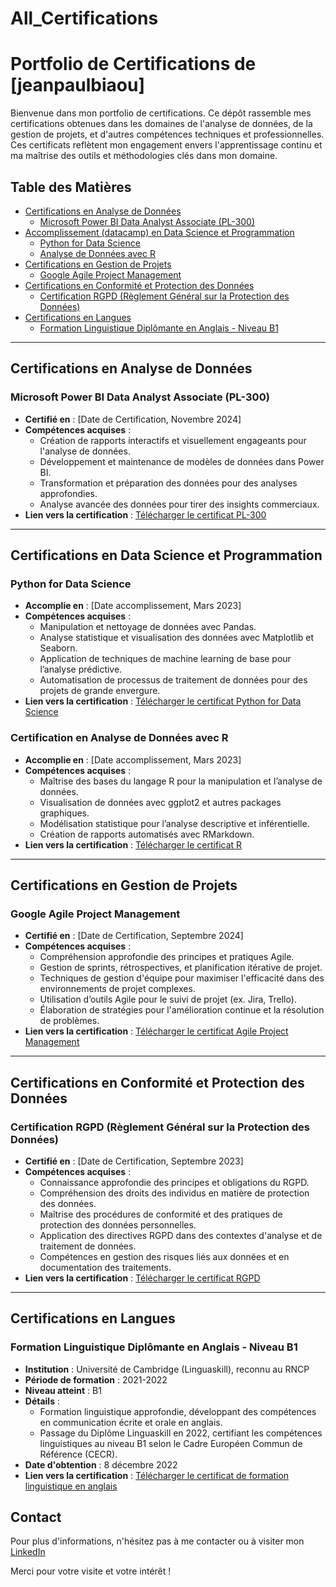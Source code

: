 # All_Certifications
# Portfolio de Certifications de [jeanpaulbiaou]
Bienvenue dans mon portfolio de certifications. Ce dépôt rassemble mes certifications obtenues dans les domaines de l'analyse de données, de la gestion de projets, et d'autres compétences techniques et professionnelles. Ces certificats reflètent mon engagement envers l'apprentissage continu et ma maîtrise des outils et méthodologies clés dans mon domaine.

## Table des Matières
- [Certifications en Analyse de Données](#certifications-en-analyse-de-données)
  - [Microsoft Power BI Data Analyst Associate (PL-300)](#microsoft-power-bi-data-analyst-associate-pl-300)
- [Accomplissement (datacamp) en Data Science et Programmation](#accomplissement-en-data-science-et-programmation)
  - [Python for Data Science](#python-for-data-science)
  - [Analyse de Données avec R](#accomplissement-en-analyse-de-données-avec-r)
- [Certifications en Gestion de Projets](#certifications-en-gestion-de-projets)
  - [Google Agile Project Management](#google-agile-project-management)
- [Certifications en Conformité et Protection des Données](#certifications-en-conformité-et-protection-des-données)
  - [Certification RGPD (Règlement Général sur la Protection des Données)](#certification-rgpd-règlement-général-sur-la-protection-des-données)
- [Certifications en Langues](#certifications-en-langues)
  - [Formation Linguistique Diplômante en Anglais - Niveau B1](#formation-linguistique-diplômante-en-anglais---niveau-b1)

---

## Certifications en Analyse de Données

### Microsoft Power BI Data Analyst Associate (PL-300)
- **Certifié en** : [Date de Certification, Novembre 2024]
- **Compétences acquises** :
  - Création de rapports interactifs et visuellement engageants pour l'analyse de données.
  - Développement et maintenance de modèles de données dans Power BI.
  - Transformation et préparation des données pour des analyses approfondies.
  - Analyse avancée des données pour tirer des insights commerciaux.
- **Lien vers la certification** : [Télécharger le certificat PL-300](https://github.com/JeanPaulBiaou/All_Certifications/blob/main/Certification_PowerBI.pdf)

---

## Certifications en Data Science et Programmation

### Python for Data Science
- **Accomplie en** : [Date accomplissement, Mars 2023]
- **Compétences acquises** :
  - Manipulation et nettoyage de données avec Pandas.
  - Analyse statistique et visualisation des données avec Matplotlib et Seaborn.
  - Application de techniques de machine learning de base pour l’analyse prédictive.
  - Automatisation de processus de traitement de données pour des projets de grande envergure.
- **Lien vers la certification** : [Télécharger le certificat Python for Data Science](https://github.com/JeanPaulBiaou/All_Certifications/blob/main/Datacamp_accomplishment_python.pdf)

### Certification en Analyse de Données avec R
- **Accomplie en** : [Date accomplissement, Mars 2023]
- **Compétences acquises** :
  - Maîtrise des bases du langage R pour la manipulation et l’analyse de données.
  - Visualisation de données avec ggplot2 et autres packages graphiques.
  - Modélisation statistique pour l’analyse descriptive et inférentielle.
  - Création de rapports automatisés avec RMarkdown.
- **Lien vers la certification** : [Télécharger le certificat R](https://github.com/JeanPaulBiaou/All_Certifications/blob/main/Datacamp_accomplishment_R.pdf)

---

## Certifications en Gestion de Projets

### Google Agile Project Management
- **Certifié en** : [Date de Certification, Septembre 2024]
- **Compétences acquises** :
  - Compréhension approfondie des principes et pratiques Agile.
  - Gestion de sprints, rétrospectives, et planification itérative de projet.
  - Techniques de gestion d'équipe pour maximiser l'efficacité dans des environnements de projet complexes.
  - Utilisation d’outils Agile pour le suivi de projet (ex. Jira, Trello).
  - Élaboration de stratégies pour l'amélioration continue et la résolution de problèmes.
- **Lien vers la certification** : [Télécharger le certificat Agile Project Management](https://github.com/JeanPaulBiaou/All_Certifications/blob/main/Certification_me%CC%81thodologie_Agile.pdf)   

---

## Certifications en Conformité et Protection des Données

### Certification RGPD (Règlement Général sur la Protection des Données)
- **Certifié en** : [Date de Certification, Septembre 2023]
- **Compétences acquises** :
  - Connaissance approfondie des principes et obligations du RGPD.
  - Compréhension des droits des individus en matière de protection des données.
  - Maîtrise des procédures de conformité et des pratiques de protection des données personnelles.
  - Application des directives RGPD dans des contextes d'analyse et de traitement de données.
  - Compétences en gestion des risques liés aux données et en documentation des traitements.
- **Lien vers la certification** : [Télécharger le certificat RGPD](https://github.com/JeanPaulBiaou/All_Certifications/blob/main/RGPD.pdf)

---

## Certifications en Langues

### Formation Linguistique Diplômante en Anglais - Niveau B1
- **Institution** : Université de Cambridge (Linguaskill), reconnu au RNCP
- **Période de formation** : 2021-2022
- **Niveau atteint** : B1
- **Détails** :
  - Formation linguistique approfondie, développant des compétences en communication écrite et orale en anglais.
  - Passage du Diplôme Linguaskill en 2022, certifiant les compétences linguistiques au niveau B1 selon le Cadre Européen Commun de Référence (CECR).
- **Date d'obtention** : 8 décembre 2022
- **Lien vers la certification** : [Télécharger le certificat de formation linguistique en anglais](https://github.com/JeanPaulBiaou/All_Certifications/blob/main/Certification_linguistique_Afterschool%20.pdf)




## Contact
Pour plus d'informations, n'hésitez pas à me contacter ou à visiter mon [LinkedIn](https://www.linkedin.com/in/jeanpaulbiaou23/)

Merci pour votre visite et votre intérêt !
